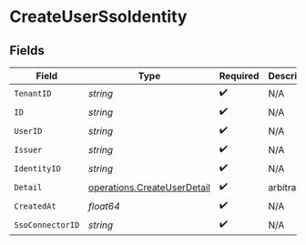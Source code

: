 # CreateUserSsoIdentity


## Fields

| Field                                                                      | Type                                                                       | Required                                                                   | Description                                                                |
| -------------------------------------------------------------------------- | -------------------------------------------------------------------------- | -------------------------------------------------------------------------- | -------------------------------------------------------------------------- |
| `TenantID`                                                                 | *string*                                                                   | :heavy_check_mark:                                                         | N/A                                                                        |
| `ID`                                                                       | *string*                                                                   | :heavy_check_mark:                                                         | N/A                                                                        |
| `UserID`                                                                   | *string*                                                                   | :heavy_check_mark:                                                         | N/A                                                                        |
| `Issuer`                                                                   | *string*                                                                   | :heavy_check_mark:                                                         | N/A                                                                        |
| `IdentityID`                                                               | *string*                                                                   | :heavy_check_mark:                                                         | N/A                                                                        |
| `Detail`                                                                   | [operations.CreateUserDetail](../../models/operations/createuserdetail.md) | :heavy_check_mark:                                                         | arbitrary                                                                  |
| `CreatedAt`                                                                | *float64*                                                                  | :heavy_check_mark:                                                         | N/A                                                                        |
| `SsoConnectorID`                                                           | *string*                                                                   | :heavy_check_mark:                                                         | N/A                                                                        |